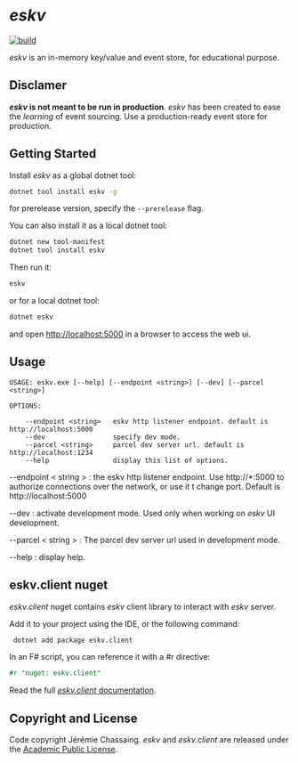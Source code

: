 # _eskv_

[![build](https://github.com/thinkbeforecoding/eskv/actions/workflows/dotnet.yml/badge.svg)](https://github.com/thinkbeforecoding/eskv/actions/workflows/dotnet.yml)

_eskv_ is an in-memory key/value and event store, for educational purpose.

## Disclamer
**_eskv_ is not meant to be run in production**. _eskv_ has been created to ease the _learning_ of event sourcing. Use a production-ready event store for production.

## Getting Started

Install _eskv_ as a global dotnet tool:
``` bash
dotnet tool install eskv -g
```
for prerelease version, specify the `--prerelease` flag.

You can also install it as a local dotnet tool:
``` bash
dotnet new tool-manifest
dotnet tool install eskv
```

Then run it:
``` bash
eskv
```
or for a local dotnet tool:
``` bash
dotnet eskv
```

and open [http://localhost:5000](http://localhost:5000) in a browser to access the web ui.

## Usage

```
USAGE: eskv.exe [--help] [--endpoint <string>] [--dev] [--parcel <string>]

OPTIONS:

    --endpoint <string>   eskv http listener endpoint. default is http://localhost:5000
    --dev                 specify dev mode.
    --parcel <string>     parcel dev server url. default is http://localhost:1234
    --help                display this list of options.
```


--endpoint < string >
: the eskv http listener endpoint. Use http://*:5000 to authorize connections over the network, or use it t change port. Default is http://localhost:5000

--dev
: activate development mode. Used only when working on _eskv_ UI development.

--parcel < string >
: The parcel dev server url used in development mode.

--help
: display help.

## eskv.client nuget

_eskv.client_ nuget contains _eskv_ client library to interact with _eskv_ server.

Add it to your project using the IDE, or the following command:
``` bash
 dotnet add package eskv.client
 ```

 In an F# script, you can reference it with a #r directive:
 ``` fsharp
 #r "nuget: eskv.client"
 ```

 Read the full [_eskv.client_ documentation](https://github.com/thinkbeforecoding/eskv/blob/main/docs/eskv.client.md).


 ## Copyright and License

Code copyright Jérémie Chassaing. _eskv_ and _eskv.client_ are released under the [Academic Public License](https://github.com/thinkbeforecoding/eskv/blob/main/LICENSE.md).